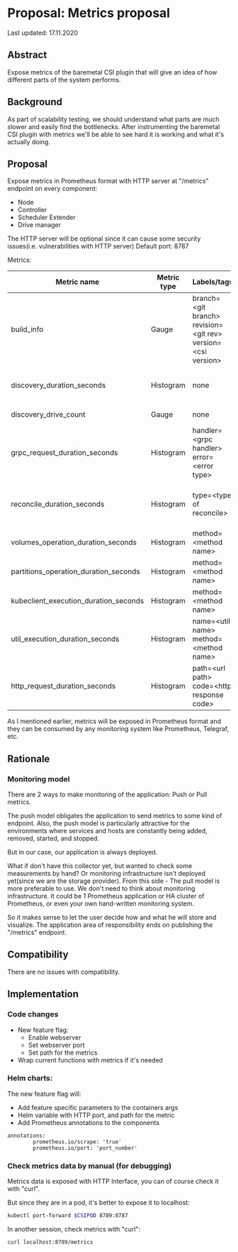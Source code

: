 # Proposal: Metrics proposal

Last updated: 17.11.2020

## Abstract

Expose metrics of the baremetal CSI plugin that will give an idea of how different parts of the system performs.

## Background
As part of scalability testing, we should understand what parts are much slower and easily find the bottlenecks. After instrumenting the baremetal CSI plugin with metrics we'll be able to see hard it is working and what it's actually doing.

## Proposal

Expose metrics in Prometheus format with HTTP server at "/metrics" endpoint on every component:
 - Node
 - Controller  
 - Scheduler Extender    
 - Drive manager 

The HTTP server will be optional since it can cause some security issues(i.e. vulnerabilities with HTTP server)
Default port: 8787

Metrics:

Metric name                           | Metric type |                          Labels/tags                                     |              Description
 ------------------------------------ | ----------- | ------------------------------------------------------------------------ | ---------------------------------------
build_info                            | Gauge       | branch=\<git branch><br />revision=\<git rev><br />version=\<csi version>| information of the source code and driver
discovery_duration_seconds            | Histogram   | none                                                                     | duration of the discovery method for the drive manager
discovery_drive_count                 | Gauge       | none                                                                     | last drive count discovered
grpc_request_duration_seconds         | Histogram   | handler=\<grpc handler><br />error=\<error type>                         | duration of the request to grpc handlers
reconcile_duration_seconds            | Histogram   | type=\<type of reconcile>                                                | duration of the each reconcile loop. example of type -  "volume_manager"
volumes_operation_duration_seconds    | Histogram   | method=\<method name>                                                    | duration of operations on volumes
partitions_operation_duration_seconds | Histogram   | method=\<method name>                                                    | duration of operations on partitions
kubeclient_execution_duration_seconds | Histogram   | method=\<method name>                                                    | duration of kubectl methods
util_execution_duration_seconds       | Histogram   | name=\<util name><br />method=\<method name>                             | duration of the differents utils we use i.e. "lvm"
http_request_duration_seconds         | Histogram   | path=\<url path><br />code=\<http response code>                         | duration of the http requests

As I mentioned earlier, metrics will be exposed in Prometheus format and they can be consumed by any monitoring system like Prometheus, Telegraf, etc.

## Rationale

### Monitoring model
There are 2 ways to make monitoring of the application: Push or Pull metrics.

The push model obligates the application to send metrics to some kind of endpoint. Also, the push model is particularly attractive for the environments where services and hosts are constantly being added, removed, started, and stopped.

But in our case, our application is always deployed.

What if don't have this collector yet, but wanted to check some measurements by hand? Or monitoring infrastructure isn't deployed yet(since we are the storage provider).
From this side - The pull model is more preferable to use. We don't need to think about monitoring infrastructure. It could be 1 Prometheus application or HA cluster of Prometheus, or even your own hand-written monitoring system.

So it makes sense to let the user decide how and what he will store and visualize. The application area of ​​responsibility ends on publishing the "/metrics" endpoint.


## Compatibility

There are no issues with compatibility.

## Implementation

### Code changes
- New feature flag:
  - Enable webserver
  - Set webserver port
  - Set path for the metrics
- Wrap current functions with metrics if it's needed


### Helm charts:
The new feature flag will:
- Add feature specific parameters to the containers args
- Helm variable with HTTP port, and path for the metric
- Add Prometheus annotations to the components
```
annotations:
        prometheus.io/scrape: 'true'
        prometheus.io/port: 'port_number'
```
### Check metrics data by manual (for debugging)
Metrics data is exposed with HTTP Interface, you can of course check it with "curl".


But since they are in a pod, it's better to expose it to localhost:
```sh
kubectl port-forward $CSIPOD 8789:8787
```
In another session, check metrics with "curl":
```sh
curl localhost:8789/metrics
```

